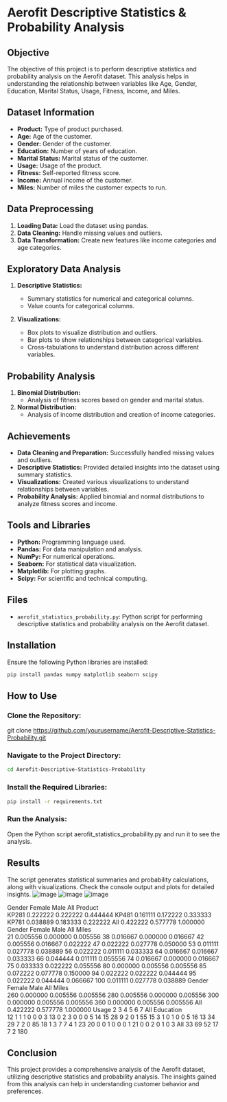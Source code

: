 # Aerofit Descriptive Statistics & Probability Analysis

## Objective
The objective of this project is to perform descriptive statistics and probability analysis on the Aerofit dataset. This analysis helps in understanding the relationship between variables like Age, Gender, Education, Marital Status, Usage, Fitness, Income, and Miles.

## Dataset Information
- **Product:** Type of product purchased.
- **Age:** Age of the customer.
- **Gender:** Gender of the customer.
- **Education:** Number of years of education.
- **Marital Status:** Marital status of the customer.
- **Usage:** Usage of the product.
- **Fitness:** Self-reported fitness score.
- **Income:** Annual income of the customer.
- **Miles:** Number of miles the customer expects to run.

## Data Preprocessing
1. **Loading Data:** Load the dataset using pandas.
2. **Data Cleaning:** Handle missing values and outliers.
3. **Data Transformation:** Create new features like income categories and age categories.

## Exploratory Data Analysis
1. **Descriptive Statistics:**
    - Summary statistics for numerical and categorical columns.
    - Value counts for categorical columns.

2. **Visualizations:**
    - Box plots to visualize distribution and outliers.
    - Bar plots to show relationships between categorical variables.
    - Cross-tabulations to understand distribution across different variables.

## Probability Analysis
1. **Binomial Distribution:** 
    - Analysis of fitness scores based on gender and marital status.
2. **Normal Distribution:**
    - Analysis of income distribution and creation of income categories.

## Achievements
- **Data Cleaning and Preparation:** Successfully handled missing values and outliers.
- **Descriptive Statistics:** Provided detailed insights into the dataset using summary statistics.
- **Visualizations:** Created various visualizations to understand relationships between variables.
- **Probability Analysis:** Applied binomial and normal distributions to analyze fitness scores and income.

## Tools and Libraries
- **Python:** Programming language used.
- **Pandas:** For data manipulation and analysis.
- **NumPy:** For numerical operations.
- **Seaborn:** For statistical data visualization.
- **Matplotlib:** For plotting graphs.
- **Scipy:** For scientific and technical computing.

## Files
- `aerofit_statistics_probability.py`: Python script for performing descriptive statistics and probability analysis on the Aerofit dataset.

## Installation
Ensure the following Python libraries are installed:

```sh
pip install pandas numpy matplotlib seaborn scipy
```


## How to Use
### Clone the Repository:

git clone https://github.com/yourusername/Aerofit-Descriptive-Statistics-Probability.git

### Navigate to the Project Directory:
```sh
cd Aerofit-Descriptive-Statistics-Probability
```

### Install the Required Libraries:
```sh
pip install -r requirements.txt
```

### Run the Analysis:
Open the Python script aerofit_statistics_probability.py and run it to see the analysis.

## Results
The script generates statistical summaries and probability calculations, along with visualizations. Check the console output and plots for detailed insights.
![image](https://github.com/user-attachments/assets/ef067d5a-4cc6-43b9-9d23-6867ff970a88)
![image](https://github.com/user-attachments/assets/7cbc23ac-378e-40cc-80d4-8238dd657612)
![image](https://github.com/user-attachments/assets/52551493-076a-44d1-b1de-ab5616734941)

Gender     Female      Male       All
Product                              
KP281    0.222222  0.222222  0.444444
KP481    0.161111  0.172222  0.333333
KP781    0.038889  0.183333  0.222222
All      0.422222  0.577778  1.000000
Gender    Female      Male       All
Miles                               
21      0.005556  0.000000  0.005556
38      0.016667  0.000000  0.016667
42      0.005556  0.016667  0.022222
47      0.022222  0.027778  0.050000
53      0.011111  0.027778  0.038889
56      0.022222  0.011111  0.033333
64      0.016667  0.016667  0.033333
66      0.044444  0.011111  0.055556
74      0.016667  0.000000  0.016667
75      0.033333  0.022222  0.055556
80      0.000000  0.005556  0.005556
85      0.072222  0.077778  0.150000
94      0.022222  0.022222  0.044444
95      0.022222  0.044444  0.066667
100     0.011111  0.027778  0.038889
Gender    Female      Male       All
Miles                               
260     0.000000  0.005556  0.005556
280     0.005556  0.000000  0.005556
300     0.000000  0.005556  0.005556
360     0.000000  0.005556  0.005556
All     0.422222  0.577778  1.000000
Usage       2   3   4   5  6  7  All
Education                           
12          1   1   1   0  0  0    3
13          0   2   3   0  0  0    5
14         15  28   9   2  0  1   55
15          3   1   0   1  0  0    5
16         13  34  29   7  2  0   85
18          1   3   7   7  4  1   23
20          0   0   1   0  0  0    1
21          0   0   2   0  1  0    3
All        33  69  52  17  7  2  180



## Conclusion
This project provides a comprehensive analysis of the Aerofit dataset, utilizing descriptive statistics and probability analysis. The insights gained from this analysis can help in understanding customer behavior and preferences.
